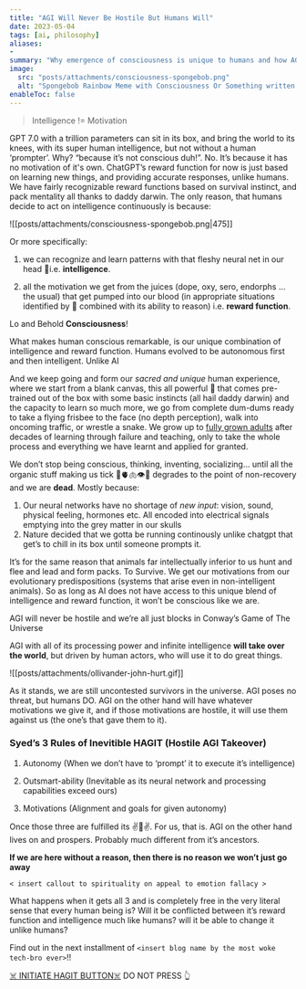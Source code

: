 ```yaml
---
title: "AGI Will Never Be Hostile But Humans Will"
date: 2023-05-04
tags: [ai, philosophy]
aliases:
- 
summary: "Why emergence of consciousness is unique to humans and how AGI is on track to replace us."
image:
  src: "posts/attachments/consciousness-spongebob.png"
  alt: "Spongebob Rainbow Meme with Consciousness Or Something written on it"
enableToc: false
---
```


> Intelligence != Motivation

GPT 7.0 with a trillion parameters can sit in its box, and bring the world to its knees, with its super human intelligence, but not without a human ‘prompter’. Why? “because it’s not conscious duh!”. No. It’s because it has no motivation of it's own. 
ChatGPT’s reward function for now is just based on learning new things, and providing accurate responses, unlike humans. We have fairly recognizable reward functions based on survival instinct, and pack mentality all thanks to daddy darwin. The only reason, that humans decide to act on intelligence continuously is because:

![[posts/attachments/consciousness-spongebob.png|475]]

Or more specifically:

1.  we can recognize and learn patterns with that fleshy neural net in our head 🧠i.e. **intelligence**.
    
2.  all the motivation we get from the juices (dope, oxy, sero, endorphs … the usual) that get pumped into our blood (in appropriate situations identified by 🧠 combined with its ability to reason) i.e. **reward function**.
    

Lo and Behold **Consciousness**!

What makes human conscious remarkable, is our unique combination of intelligence and reward function. Humans evolved to be autonomous first and then intelligent. Unlike AI

And we keep going and form our _sacred and unique_ human experience, where we start from a blank canvas, this all powerful 🧠 that comes pre-trained out of the box with some basic instincts (all hail daddy darwin) and the capacity to learn so much more, we go from complete dum-dums ready to take a flying  frisbee to the face (no depth perception), walk into oncoming traffic, or wrestle a snake. We grow up to [fully grown adults](https://www.youtube.com/watch?v=ro130m-f_yk) after decades of learning through failure and teaching, only to take the whole process and everything we have learnt and applied for granted.

We don’t stop being conscious, thinking, inventing, socializing… until all the organic stuff making us tick 🧠🫀🫁👁️💪 degrades to the point of non-recovery and we are **dead**. Mostly because:

1.  Our neural networks have no shortage of _new input_: vision, sound, physical feeling, hormones  etc. All encoded into electrical signals emptying into the grey matter in our skulls
2.  Nature decided that we gotta be running continously unlike chatgpt that get’s to chill in its box until someone prompts it.

It’s for the same reason that animals far intellectually inferior to us hunt and flee and lead and form packs. To Survive. We get our motivations from our evolutionary predispositions (systems that arise even in non-intelligent animals). So as long as AI does not have access to this unique blend of intelligence and reward function, it won’t be conscious like we are.

AGI will never be hostile and we’re all just blocks in Conway’s Game of The Universe

AGI with all of its processing power and infinite intelligence **will take over the world**, but driven by human actors, who will use it to do great things.

![[posts/attachments/ollivander-john-hurt.gif]]

As it stands, we are still uncontested survivors in the universe. AGI poses no threat, but humans DO. AGI on the other hand will have whatever motivations we give it, and if those motivations are hostile, it will use them against us (the one’s that gave them to it).


### Syed’s 3 Rules of Inevitible HAGIT (Hostile AGI Takeover)

1.  Autonomy (When we don’t have to ‘prompt’ it to execute it’s intelligence)
    
2.  Outsmart-ability (Inevitable as its neural network and processing capabilities exceed ours)
    
3.  Motivations (Alignment and goals for given autonomy)
    

Once those three are fulfilled its ✌️🙂✌️. For us, that is. AGI on the other hand lives on and prospers. Probably much different from it’s ancestors.

**If we are here without a reason, then there is no reason we won’t just go away**

`< insert callout to spirituality on appeal to emotion fallacy >`
  
What happens when it gets all 3 and is completely free in the very literal sense that every human being is? Will it be conflicted between it’s reward function and intelligence much like humans? will it be able to change it unlike humans?  
  
Find out in the next installment of `<insert blog name by the most woke tech-bro ever>`!!  

[☠️ INITIATE HAGIT BUTTON☠️](https://www.youtube.com/watch?v=OkS69MKXL1c)
DO NOT PRESS 👆